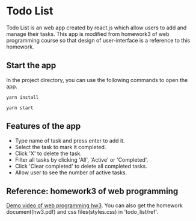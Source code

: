 # Todo List
Todo List is an web app created by react.js which allow users to add and manage their tasks. This app is modified from homework3 of web programming course so that design of user-interface is a reference to this homework.

## Start the app
In the project directory, you can use the following commands to open the app.
```
yarn install
```
```
yarn start
```

## Features of the app
- Type name of task and press enter to add it.
- Select the task to mark it completed.
- Click 'X' to delete the task.
- Filter all tasks by clicking 'All', 'Active' or 'Completed'.
- Click 'Clear completed' to delete all completed tasks.
- Allow user to see the number of active tasks.

## Reference: homework3 of web programming
[Demo video of web programming hw3](https://www.youtube.com/watch?v=Zf1PQAP9uuM). You can also get the homework document(hw3.pdf) and css files(styles.css) in 'todo_list/ref'.
